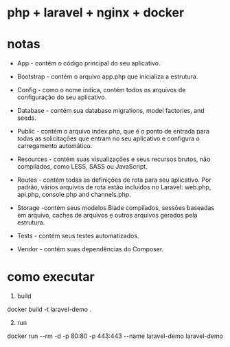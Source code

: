 # php + laravel + nginx + docker

# notas

* App - contém o código principal do seu aplicativo.

* Bootstrap - contém o arquivo app.php que inicializa a estrutura.

* Config - como o nome indica, contém todos os arquivos de configuração do seu aplicativo.

* Database - contém sua database migrations, model factories, and seeds.

* Public - contém o arquivo index.php, que é o ponto de entrada para todas as solicitações que entram no seu aplicativo e configura o carregamento automático.

* Resources - contém suas visualizações e seus recursos brutos, não compilados, como LESS, SASS ou JavaScript.

* Routes - contém todas as definições de rota para seu aplicativo. Por padrão, vários arquivos de rota estão incluídos no Laravel: web.php, api.php, console.php and channels.php.

* Storage -contém seus modelos Blade compilados, sessões baseadas em arquivo, caches de arquivos e outros arquivos gerados pela estrutura.

* Tests - contém seus testes automatizados.

* Vendor - contém suas dependências do Composer.

# como executar

1. build

docker build -t laravel-demo .

2. run

docker run --rm -d -p 80:80 -p 443:443 --name laravel-demo laravel-demo